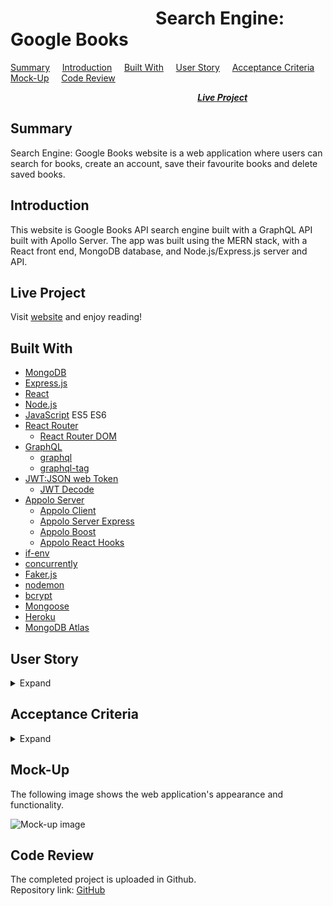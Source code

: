 #  &nbsp; &nbsp; &nbsp; &nbsp; &nbsp; &nbsp; &nbsp; &nbsp; &nbsp; &nbsp; &nbsp; &nbsp; &nbsp; &nbsp; &nbsp; &nbsp; &nbsp; &nbsp;Search Engine: Google Books

[Summary](#Summary) &nbsp; &nbsp; [Introduction](#Introduction) &nbsp; &nbsp; [Built With](#Built-With) &nbsp; &nbsp; [User Story](#User-Story) &nbsp; &nbsp; [Acceptance Criteria](#Acceptance-Criteria) &nbsp; &nbsp; [Mock-Up](#Mock-up) &nbsp; &nbsp; [Code Review](#Code-Review)   

 &nbsp; &nbsp; &nbsp; &nbsp; &nbsp; &nbsp; &nbsp; &nbsp; &nbsp; &nbsp; &nbsp; &nbsp; &nbsp; &nbsp; &nbsp; &nbsp; &nbsp; &nbsp; &nbsp; &nbsp;  &nbsp; &nbsp; &nbsp; &nbsp; &nbsp; &nbsp; &nbsp; &nbsp; &nbsp; &nbsp; &nbsp; &nbsp; &nbsp; &nbsp; &nbsp; &nbsp; &nbsp; &nbsp; [***Live Project***](#Live-Project)

## Summary

 Search Engine: Google Books website is a web application where users can search for books, create an account, save their favourite books and delete saved books.

## Introduction
 
 This website is Google Books API search engine built with a GraphQL API built with Apollo Server. The app was built using the MERN stack, with a React front end, MongoDB database, and Node.js/Express.js server and API.    

## Live Project

Visit [website]() and enjoy reading!

## Built With
* [MongoDB](https://www.mongodb.com/)
* [Express.js](https://expressjs.com/)
* [React](https://reactjs.org/)
* [Node.js](https://nodejs.org/en/)
* [JavaScript](https://www.javascript.com/) ES5 ES6  
* [React Router](https://reactrouter.com/)
    * [React Router DOM](https://www.npmjs.com/package/react-router-dom)
* [GraphQL](https://graphql.org/)
    * [graphql](https://www.npmjs.com/package/graphql)
    * [graphql-tag](https://www.npmjs.com/package/graphql-tag)
* [JWT:JSON web Token](https://www.npmjs.com/package/jsonwebtoken)
    * [JWT Decode](https://www.npmjs.com/package/jwt-decode)
* [Appolo Server](https://www.apollographql.com/docs/apollo-server/)
    * [Appolo Client](https://www.apollographql.com/docs/react/)
    * [Appolo Server Express](https://www.npmjs.com/package/apollo-server-express)
    * [Appolo Boost](https://www.npmjs.com/package/apollo-boost)
    * [Appolo React Hooks](https://www.npmjs.com/package/@apollo/react-hooks)
* [if-env](https://www.npmjs.com/package/if-env)
* [concurrently](https://www.npmjs.com/package/concurrently)
* [Faker.js](https://www.npmjs.com/package/faker)
* [nodemon](https://www.npmjs.com/package/nodemon)
* [bcrypt](https://www.npmjs.com/package/bcrypt)
* [Mongoose](https://developer.mozilla.org/en-US/docs/Learn/Server-side/Express_Nodejs/mongoose)
* [Heroku](https://www.heroku.com/)
* [MongoDB Atlas](https://www.mongodb.com/cloud/atlas2)

## User Story
<details>
<summary>Expand</summary>  

    AS AN avid reader
    I WANT to search for new books to read
    SO THAT I can keep a list of books to purchase
</details>

## Acceptance Criteria
<details>
<summary>Expand</summary>

    GIVEN a book search engine
    WHEN I load the search engine
    THEN I am presented with a menu with the options Search for Books and Login/Signup and an input field to search for books and a submit button
    WHEN I click on the Search for Books menu option
    THEN I am presented with an input field to search for books and a submit button
    WHEN I am not logged in and enter a search term in the input field and click the submit button
    THEN I am presented with several search results, each featuring a book’s title, author, description, image, and a link to that book on the Google Books site
    WHEN I click on the Login/Signup menu option
    THEN a modal appears on the screen with a toggle between the option to log in or sign up
    WHEN the toggle is set to Signup
    THEN I am presented with three inputs for a username, an email address, and a password, and a signup button
    WHEN the toggle is set to Login
    THEN I am presented with two inputs for an email address and a password and login button
    WHEN I enter a valid email address and create a password and click on the signup button
    THEN my user account is created and I am logged in to the site
    WHEN I enter my account’s email address and password and click on the login button
    THEN I the modal closes and I am logged in to the site
    WHEN I am logged in to the site
    THEN the menu options change to Search for Books, an option to see my saved books, and Logout
    WHEN I am logged in and enter a search term in the input field and click the submit button
    THEN I am presented with several search results, each featuring a book’s title, author, description, image, and a link to that book on the Google Books site and a button to save a book to my account
    WHEN I click on the Save button on a book
    THEN that book’s information is saved to my account
    WHEN I click on the option to see my saved books
    THEN I am presented with all of the books I have saved to my account, each featuring the book’s title, author, description, image, and a link to that book on the Google Books site and a button to remove a book from my account
    WHEN I click on the Remove button on a book
    THEN that book is deleted from my saved books list
    WHEN I click on the Logout button
    THEN I am logged out of the site and presented with a menu with the options Search for Books and Login/Signup and an input field to search for books and a submit button   
</details>

## Mock-Up
The following image shows the web application's appearance and functionality.  

![Mock-up image](public/assets/images/mock-up.gif "Mock-up image")

## Code Review

The completed project is uploaded in Github.  
Repository link:  [GitHub](https://github.com/rosefrancis-tech/book-search-MERN-GraphQL)  
